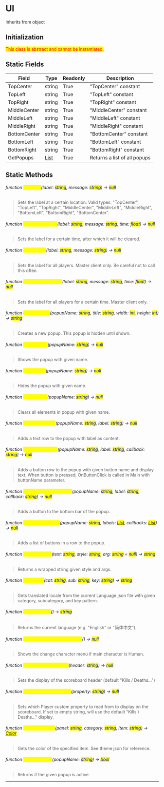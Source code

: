 # UI
Inherits from object
## Initialization
<mark style="color:red;">This class is abstract and cannot be instantiated.</mark>

## Static Fields
|Field|Type|Readonly|Description|
|---|---|---|---|
|TopCenter|string|True|"TopCenter" constant|
|TopLeft|string|True|"TopLeft" constant|
|TopRight|string|True|"TopRight" constant|
|MiddleCenter|string|True|"MiddleCenter" constant|
|MiddleLeft|string|True|"MiddleLeft" constant|
|MiddleRight|string|True|"MiddleRight" constant|
|BottomCenter|string|True|"BottomCenter" constant|
|BottomLeft|string|True|"BottomLeft" constant|
|BottomRight|string|True|"BottomRight" constant|
|GetPopups|[List](../objects/List.md)|True|Returns a list of all popups|
## Static Methods
###### function <mark style="color:yellow;">SetLabel</mark>(label: <mark style="color:blue;">string</mark>, message: <mark style="color:blue;">string</mark>) → <mark style="color:blue;">null</mark>
> Sets the label at a certain location. Valid types: "TopCenter", "TopLeft", "TopRight", "MiddleCenter", "MiddleLeft", "MiddleRight", "BottomLeft", "BottomRight", "BottomCenter".

###### function <mark style="color:yellow;">SetLabelForTime</mark>(label: <mark style="color:blue;">string</mark>, message: <mark style="color:blue;">string</mark>, time: <mark style="color:blue;">float</mark>) → <mark style="color:blue;">null</mark>
> Sets the label for a certain time, after which it will be cleared.

###### function <mark style="color:yellow;">SetLabelAll</mark>(label: <mark style="color:blue;">string</mark>, message: <mark style="color:blue;">string</mark>) → <mark style="color:blue;">null</mark>
> Sets the label for all players. Master client only. Be careful not to call this often.

###### function <mark style="color:yellow;">SetLabelForTimeAll</mark>(label: <mark style="color:blue;">string</mark>, message: <mark style="color:blue;">string</mark>, time: <mark style="color:blue;">float</mark>) → <mark style="color:blue;">null</mark>
> Sets the label for all players for a certain time. Master client only.

###### function <mark style="color:yellow;">CreatePopup</mark>(popupName: <mark style="color:blue;">string</mark>, title: <mark style="color:blue;">string</mark>, width: <mark style="color:blue;">int</mark>, height: <mark style="color:blue;">int</mark>) → <mark style="color:blue;">string</mark>
> Creates a new popup. This popup is hidden until shown.

###### function <mark style="color:yellow;">ShowPopup</mark>(popupName: <mark style="color:blue;">string</mark>) → <mark style="color:blue;">null</mark>
> Shows the popup with given name.

###### function <mark style="color:yellow;">HidePopup</mark>(popupName: <mark style="color:blue;">string</mark>) → <mark style="color:blue;">null</mark>
> Hides the popup with given name.

###### function <mark style="color:yellow;">ClearPopup</mark>(popupName: <mark style="color:blue;">string</mark>) → <mark style="color:blue;">null</mark>
> Clears all elements in popup with given name.

###### function <mark style="color:yellow;">AddPopupLabel</mark>(popupName: <mark style="color:blue;">string</mark>, label: <mark style="color:blue;">string</mark>) → <mark style="color:blue;">null</mark>
> Adds a text row to the popup with label as content.

###### function <mark style="color:yellow;">AddPopupButton</mark>(popupName: <mark style="color:blue;">string</mark>, label: <mark style="color:blue;">string</mark>, callback: <mark style="color:blue;">string</mark>) → <mark style="color:blue;">null</mark>
> Adds a button row to the popup with given button name and display text. When button is pressed, OnButtonClick is called in Main with buttonName parameter.

###### function <mark style="color:yellow;">AddPopupBottomButton</mark>(popupName: <mark style="color:blue;">string</mark>, label: <mark style="color:blue;">string</mark>, callback: <mark style="color:blue;">string</mark>) → <mark style="color:blue;">null</mark>
> Adds a button to the bottom bar of the popup.

###### function <mark style="color:yellow;">AddPopupButtons</mark>(popupName: <mark style="color:blue;">string</mark>, labels: <mark style="color:blue;">[List](../objects/List.md)</mark>, callbacks: <mark style="color:blue;">[List](../objects/List.md)</mark>) → <mark style="color:blue;">null</mark>
> Adds a list of buttons in a row to the popup.

###### function <mark style="color:yellow;">WrapStyleTag</mark>(text: <mark style="color:blue;">string</mark>, style: <mark style="color:blue;">string</mark>, arg: <mark style="color:blue;">string</mark> = <mark style="color:blue;">null</mark>) → <mark style="color:blue;">string</mark>
> Returns a wrapped string given style and args.

###### function <mark style="color:yellow;">GetLocale</mark>(cat: <mark style="color:blue;">string</mark>, sub: <mark style="color:blue;">string</mark>, key: <mark style="color:blue;">string</mark>) → <mark style="color:blue;">string</mark>
> Gets translated locale from the current Language.json file with given category, subcategory, and key pattern.

###### function <mark style="color:yellow;">GetLanguage</mark>() → <mark style="color:blue;">string</mark>
> Returns the current language (e.g. "English" or "简体中文").

###### function <mark style="color:yellow;">ShowChangeCharacterMenu</mark>() → <mark style="color:blue;">null</mark>
> Shows the change character menu if main character is Human.

###### function <mark style="color:yellow;">SetScoreboardHeader</mark>(header: <mark style="color:blue;">string</mark>) → <mark style="color:blue;">null</mark>
> Sets the display of the scoreboard header (default "Kills / Deaths...")

###### function <mark style="color:yellow;">SetScoreboardProperty</mark>(property: <mark style="color:blue;">string</mark>) → <mark style="color:blue;">null</mark>
> Sets which Player custom property to read from to display on the scoreboard. If set to empty string, will use the default "Kills / Deaths..." display.

###### function <mark style="color:yellow;">GetThemeColor</mark>(panel: <mark style="color:blue;">string</mark>, category: <mark style="color:blue;">string</mark>, item: <mark style="color:blue;">string</mark>) → <mark style="color:blue;">[Color](../objects/Color.md)</mark>
> Gets the color of the specified item. See theme json for reference.

###### function <mark style="color:yellow;">IsPopupActive</mark>(popupName: <mark style="color:blue;">string</mark>) → <mark style="color:blue;">bool</mark>
> Returns if the given popup is active


---

